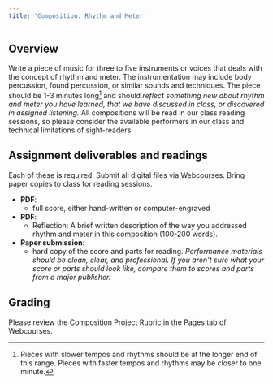```yaml
---
title: 'Composition: Rhythm and Meter'
---
```


## Overview

Write a piece of music for three to five instruments or voices that deals with the concept of rhythm and meter. The instrumentation may include body percussion, found percussion, or similar sounds and techniques. The piece should be 1-3 minutes long[^length] and should *reflect something new about rhythm and meter you have learned, that we have discussed in class, or discovered in assigned listening.* All compositions will be read in our class reading sessions, so please consider the available performers in our class and technical limitations of sight-readers.

## Assignment deliverables and readings

Each of these is required. Submit all digital files via Webcourses. Bring paper copies to class for reading sessions.

* **PDF**:
    * full score, either hand-written or computer-engraved
* **PDF**:
    * Reflection: A brief written description of the way you addressed rhythm and meter in this composition (100-200 words).
* **Paper submission**:
    * hard copy of the score and parts for reading. *Performance materials should be clean, clear, and professional. If you aren't sure what your score or parts should look like, compare them to scores and parts from a major publisher.*

## Grading

Please review the Composition Project Rubric in the Pages tab of Webcourses.

[^length]: Pieces with slower tempos and rhythms should be at the longer end of this range. Pieces with faster tempos and rhythms may be closer to one minute.
